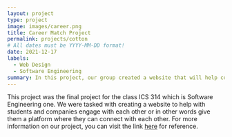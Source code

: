 ```yaml
---
layout: project
type: project
image: images/career.png
title: Career Match Project
permalink: projects/cotton
# All dates must be YYYY-MM-DD format!
date: 2021-12-17
labels: 
  - Web Design
  - Software Engineering
summary: In this project, our group created a website that will help companies and students reach out to each other.
---
```


This project was the final project for the class ICS 314 which is Software Engineering one. We were tasked with creating a website to help with students and companies engage with each other or in other words give them a platform where they can connect with each other. For more information on our project, you can visit the link [here](https://career-match.github.io/) for reference.
